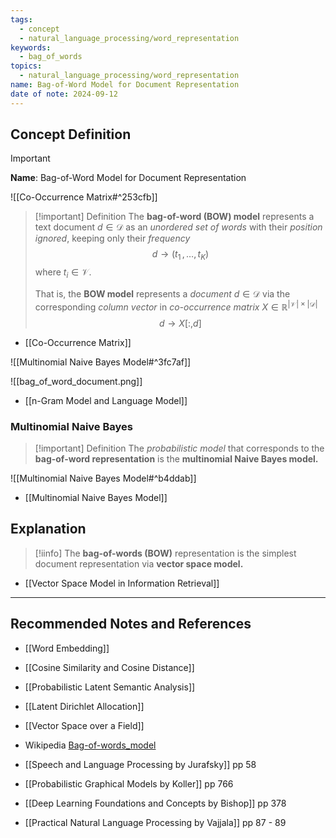 ```yaml
---
tags:
  - concept
  - natural_language_processing/word_representation
keywords:
  - bag_of_words
topics:
  - natural_language_processing/word_representation
name: Bag-of-Word Model for Document Representation
date of note: 2024-09-12
---
```


## Concept Definition

>[!important]
>**Name**: Bag-of-Word Model for Document Representation

![[Co-Occurrence Matrix#^253cfb]]

>[!important] Definition
>The **bag-of-word (BOW) model** represents a text document $d\in \mathcal{D}$ as an *unordered set of words* with their *position ignored*, keeping only their *frequency*
>$$
>d \to (t_{1}\,{,}\ldots{,}\,t_{K})
>$$
>where $t_{i}\in \mathcal{V}$.
>
>That is, the **BOW model** represents a *document* $d\in \mathcal{D}$ via the corresponding *column vector* in *co-occurrence matrix* $X\in \mathbb{R}^{|\mathcal{V}|\times |\mathcal{D}|}$
>$$
>d \to X[:,d]
>$$

- [[Co-Occurrence Matrix]]

![[Multinomial Naive Bayes Model#^3fc7af]]


![[bag_of_word_document.png]]

- [[n-Gram Model and Language Model]]

### Multinomial Naive Bayes

>[!important] Definition
>The *probabilistic model* that corresponds to the **bag-of-word representation** is the **multinomial Naive Bayes model.**

![[Multinomial Naive Bayes Model#^b4ddab]]

- [[Multinomial Naive Bayes Model]]

## Explanation

>[!iinfo]
>The **bag-of-words (BOW)** representation is the simplest document representation via **vector space model.**

- [[Vector Space Model in Information Retrieval]]



-----------
##  Recommended Notes and References



- [[Word Embedding]]

- [[Cosine Similarity and Cosine Distance]]


- [[Probabilistic Latent Semantic Analysis]]
- [[Latent Dirichlet Allocation]]

- [[Vector Space over a Field]]


- Wikipedia [Bag-of-words_model](https://en.wikipedia.org/wiki/Bag-of-words_model)
- [[Speech and Language Processing by Jurafsky]]  pp 58
- [[Probabilistic Graphical Models by Koller]] pp 766
- [[Deep Learning Foundations and Concepts by Bishop]] pp 378
- [[Practical Natural Language Processing by Vajjala]] pp 87 - 89